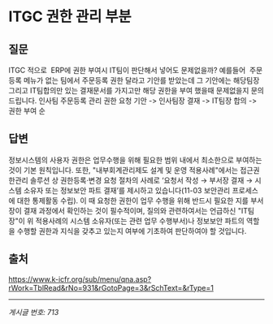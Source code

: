 # ITGC 권한 관리 부분

## 질문
ITGC 적으로  ERP에 권한 부여시 IT팀이 판단해서 넣어도 문제없을까?
예를들어  주문등록 메뉴가 없는 팀에서 주문등록 권한 달라고 기안를 받았는데
그 기안에는 해당팀장 그리고 IT팀합의만 있는 결재문서를 가지고만 해당 권한을 부여 했을때 문제없을지 문의드립니다.
인사팀 주문등록 관리 권한 요청 기안 -> 인사팀장 결재 -> IT팀장 합의 -> 권한 부여 순

## 답변
정보시스템의 사용자 권한은 업무수행을 위해 필요한 범위 내에서 최소한으로 부여하는 것이 기본 원칙입니다. 또한, "내부회계관리제도 설계 및 운영 적용사례"에서는 접근권한관리 솔루션 상 권한등록·변경 요청 절차의 사례로 ‘요청서 작성 → 부서장 결재 → 시스템 소유자 또는 정보보안 파트 결재’를 제시하고 있습니다(11-03 보안관리 프로세스에 대한 통제활동 수립). 이 때 요청한 권한이 업무 수행을 위해 반드시 필요한 지를 부서장이 결재 과정에서 확인하는 것이 필수적이며, 질의와 관련하여서는 언급하신 "IT팀장"이 위 적용사례의 시스템 소유자(또는 관련 업무 수행부서)나 정보보안 파트의 역할을 수행할 권한과 지식을 갖추고 있는지 여부에 기초하여 판단하여야 할 것입니다.

## 출처
https://www.k-icfr.org/sub/menu/qna.asp?rWork=TblRead&rNo=931&rGotoPage=3&rSchText=&rType=1

---
*게시글 번호: 713*
